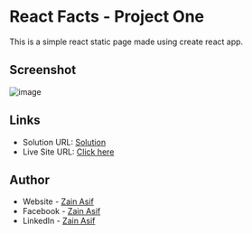 # React Facts - Project One
This is a simple react static page made using  create react app.

## Screenshot 

![image](https://user-images.githubusercontent.com/98703238/211212692-513d9c2f-d54e-41f9-bf87-f520b9ed8def.png)

## Links

- Solution URL: [Solution](https://github.com/ZainAsif767/React-Facts)
- Live Site URL: [Click here](https://react-js-page1.netlify.app)

## Author

- Website - [Zain Asif](www.github.com/zainasif767)
- Facebook - [Zain  Asif](https://www.facebook.com/S.Zain.Asif/)
- LinkedIn - [Zain Asif](https://www.linkedin.com/in/zain-asif-614337233)
